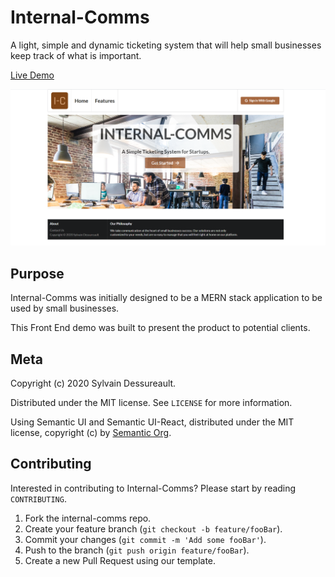 # Internal-Comms

A light, simple and dynamic ticketing system that will help small businesses keep track of what is important.

[Live Demo](https://internalcomms.netlify.app)

![](homepage-internal-comms.PNG)

## Purpose

Internal-Comms was initially designed to be a MERN stack application to be used by small businesses.

This Front End demo was built to present the product to potential clients.

## Meta

Copyright (c) 2020 Sylvain Dessureault.

Distributed under the MIT license. See `LICENSE` for more information.

Using Semantic UI and Semantic UI-React, distributed under the MIT license, copyright (c) by [Semantic Org](https://github.com/Semantic-Org).

## Contributing

Interested in contributing to Internal-Comms? Please start by reading `CONTRIBUTING`.

1. Fork the internal-comms repo.
2. Create your feature branch (`git checkout -b feature/fooBar`).
3. Commit your changes (`git commit -m 'Add some fooBar'`).
4. Push to the branch (`git push origin feature/fooBar`).
5. Create a new Pull Request using our template.
